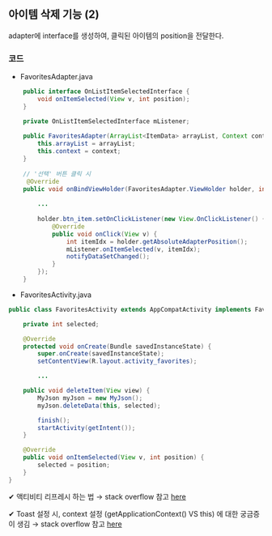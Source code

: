 ## 아이템 삭제 기능 (2)

adapter에 interface를 생성하여, 클릭된 아이템의 position을 전달한다.

### 코드
- FavoritesAdapter.java
```java
    public interface OnListItemSelectedInterface {
        void onItemSelected(View v, int position);
    }

    private OnListItemSelectedInterface mListener;
    
    public FavoritesAdapter(ArrayList<ItemData> arrayList, Context context) {
        this.arrayList = arrayList;
        this.context = context;
    }
    
    // '선택' 버튼 클릭 시
     @Override
    public void onBindViewHolder(FavoritesAdapter.ViewHolder holder, int position) {
    
        ...
        
        holder.btn_item.setOnClickListener(new View.OnClickListener() {
            @Override
            public void onClick(View v) {
                int itemIdx = holder.getAbsoluteAdapterPosition();
                mListener.onItemSelected(v, itemIdx);
                notifyDataSetChanged();
            }
        });
    }
```

- FavoritesActivity.java
```java
public class FavoritesActivity extends AppCompatActivity implements FavoritesAdapter.OnListItemSelectedInterface {

    private int selected;

    @Override
    protected void onCreate(Bundle savedInstanceState) {
        super.onCreate(savedInstanceState);
        setContentView(R.layout.activity_favorites);

        ...

    public void deleteItem(View view) {
        MyJson myJson = new MyJson();
        myJson.deleteData(this, selected);

        finish();
        startActivity(getIntent());
    }

    @Override
    public void onItemSelected(View v, int position) {
        selected = position;
    }
}
```

✔ 액티비티 리프레시 하는 법 → stack overflow 참고 [here](https://stackoverflow.com/questions/3053761/reload-activity-in-android)

✔ Toast 설정 시, context 설정 (getApplicationContext() VS this) 에 대한 궁금증이 생김 → stack overflow 참고 [here](https://stackoverflow.com/questions/22966601/what-is-different-between-mainactivity-this-vs-getapplicationcontext)
